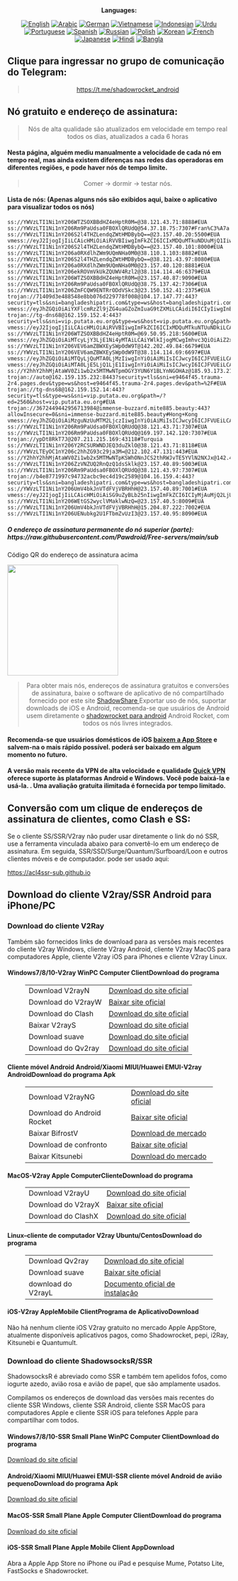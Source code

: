 
<div align="center">

**Languages:**

[![English](https://img.shields.io/badge/Language-English-red?style=for-the-badge)](README-en.md)
[![Arabic](https://img.shields.io/badge/Language-Arabic-red?style=for-the-badge)](README-ar.md)
[![German](https://img.shields.io/badge/Language-German-red?style=for-the-badge)](README-de.md)
[![Vietnamese](https://img.shields.io/badge/Language-Vietnamese-red?style=for-the-badge)](README-vi.md)
[![Indonesian](https://img.shields.io/badge/Language-Indonesian-red?style=for-the-badge)](README-id.md)
[![Urdu](https://img.shields.io/badge/Language-Urdu-red?style=for-the-badge)](README-ur-PK.md)
[![Portuguese](https://img.shields.io/badge/Language-Portuguese-red?style=for-the-badge)](README-pt-BR.md)
[![Spanish](https://img.shields.io/badge/Language-Spanish-red?style=for-the-badge)](README-es.md)
[![Russian](https://img.shields.io/badge/Language-Russian-red?style=for-the-badge)](README-ru.md)
[![Polish](https://img.shields.io/badge/Language-Polish-red?style=for-the-badge)](README-pl.md)
[![Korean](https://img.shields.io/badge/Language-Korean-red?style=for-the-badge)](README-ko-KR.md)
[![French](https://img.shields.io/badge/Language-French-red?style=for-the-badge)](README-fr.md)
[![Japanese](https://img.shields.io/badge/Language-Japanese-red?style=for-the-badge)](README-ja.md)
[![Hindi](https://img.shields.io/badge/Language-Hindi-red?style=for-the-badge)](README-hi.md)
[![Bangla](https://img.shields.io/badge/Language-Bangla-red?style=for-the-badge)](README-bn.md)

</div>
<h2>Clique para ingressar no grupo de comunicação do Telegram:</h2>
 <blockquote>
 <p style="text-align: center;"><a href="https://t.me/shadowrocket_android">https://t.me/shadowrocket_android</a></p>
 </blockquote>
 <h2>Nó gratuito e endereço de assinatura:</h2>
 <blockquote>
 <p style="text-align: center;">Nós de alta qualidade são atualizados em velocidade em tempo real todos os dias, atualizados a cada 6 horas</p>
 </blockquote>
 <h4>Nesta página, alguém mediu manualmente a velocidade de cada nó em tempo real, mas ainda existem diferenças nas redes das operadoras em diferentes regiões, e pode haver nós de tempo limite. </h4>
 <blockquote>
 <p style="text-align: center;">Comer -> dormir -> testar nós. </p>
 </blockquote>
 <h4>Lista de nós: (Apenas alguns nós são exibidos aqui, baixe o aplicativo para visualizar todos os nós)</h4>
    
```
ss://YWVzLTI1Ni1nY206WTZSOXBBdHZ4eHptR0M=@38.121.43.71:8888#EUA
ss://YWVzLTI1Ni1nY206Rm9PaUdsa0FBOXlQRUdQ@54.37.18.75:7307#Fran%C3%A7a
ss://YWVzLTI1Ni1nY206S2l4THZLendqZWtHMDBybQ==@23.157.40.20:5500#EUA
vmess://eyJ2IjogIjIiLCAicHMiOiAiRVVBIiwgImFkZCI6ICIxMDQuMTkuNDUuMjQ1IiwgInBvcnQiOiAiMjA5NSIsICJpZCI6ICI3YTczN2Y0MS1iNzkyLTQyNjAtOTRmZi0zZDg2NGRhNjdiODAiLCAiYWlkIjogIjAiLCAic2N5IjogImF1dG8iLCAibmV0IjogIndzIiwgInR5cGUiOiAibm9uZSIsICJob3N0IjogIm9uZWEuZmxoYS5ydSIsICJwYXRoIjogIi8iLCAidGxzIjogIiIsICJzbmkiOiAiIiwgImFscG4iOiAiIn0=
ss://YWVzLTI1Ni1nY206S2l4THZLendqZWtHMDBybQ==@23.157.40.101:8000#EUA
ss://YWVzLTI1Ni1nY206a0RXdlhZWm9UQmNHa0M0@38.110.1.103:8882#EUA
ss://YWVzLTI1Ni1nY206S2l4THZLendqZWtHMDBybQ==@38.121.43.97:8080#EUA
ss://YWVzLTI1Ni1nY206a0RXdlhZWm9UQmNHa0M0@23.157.40.120:8881#EUA
ss://YWVzLTI1Ni1nY206ekROVmVkUkZQUWV4Rzl2@38.114.114.46:6379#EUA
ss://YWVzLTI1Ni1nY206WTZSOXBBdHZ4eHptR0M=@23.157.40.87:9090#EUA
ss://YWVzLTI1Ni1nY206Rm9PaUdsa0FBOXlQRUdQ@38.75.137.42:7306#EUA
ss://YWVzLTI1Ni1nY206ZmFCQW9ENTRrODdVSkc3@23.150.152.41:2375#EUA
trojan://71409d3e488548e8bb076d229778f008@104.17.147.77:443?security=tls&sni=bangladeshipatri.com&type=ws&host=bangladeshipatri.com&path=6b777a91#EUA
vmess://eyJhZGQiOiAiYXFlcmRzZl9jZG4uaGZoZmIuaG9tZXMiLCAidiI6ICIyIiwgInBzIjogIkVVQSIsICJwb3J0IjogMjA4NiwgImlkIjogIjM0NDlhODZlLWUzMDQtNDViMi1hNTQzLWI2ZDhlZjQyOTAxMiIsICJhaWQiOiAiMCIsICJuZXQiOiAid3MiLCAidHlwZSI6ICIiLCAiaG9zdCI6ICJyYmNkbi5mYXNrNTExLmNmZCIsICJwYXRoIjogIi8/ZWQ9MTAyNCIsICJ0bHMiOiAiIn0=
trojan://tg-dns68@162.159.152.4:443?security=tls&sni=vip.putata.eu.org&type=ws&host=vip.putata.eu.org&path=%2F%3Fed%3D2560&fp=randomized&alpn=h3#EUA
vmess://eyJ2IjogIjIiLCAicHMiOiAiRVVBIiwgImFkZCI6ICIxMDQuMTkuNTUuNDkiLCAicG9ydCI6ICIyMDg2IiwgInR5cGUiOiAibm9uZSIsICJpZCI6ICJlOWUzY2MxMy1kYjQ4LTRjYzEtOGMyNC03NjI2NDM5YTUzMzkiLCAiYWlkIjogIjAiLCAibmV0IjogIndzIiwgInBhdGgiOiAiZ2l0aHViLmNvbS9BbHZpbjk5OTkiLCAiaG9zdCI6ICJpcDIuMTQ1NzIzMC54eXoiLCAidGxzIjogIiJ9
ss://YWVzLTI1Ni1nY206WTZSOXBBdHZ4eHptR0M=@69.50.95.218:5600#EUA
vmess://eyJhZGQiOiAiMTcyLjY3LjE1Ni4yMTAiLCAiYWlkIjogMCwgImhvc3QiOiAiZ2x3ZWlkZi5zYnMiLCAiaWQiOiAiNzYyMjFiZmItZTkyZi00ZTgwLTgxYzUtNmZlNDhmNTBhYzBiIiwgIm5ldCI6ICJ3cyIsICJwYXRoIjogIi9saW5rd3MiLCAicG9ydCI6IDQ0MywgInBzIjogIkVVQSIsICJ0bHMiOiAidGxzIiwgInR5cGUiOiAiYXV0byIsICJzZWN1cml0eSI6ICJhdXRvIiwgInNraXAtY2VydC12ZXJpZnkiOiB0cnVlLCAic25pIjogIiJ9
ss://YWVzLTI1Ni1nY206VEV6amZBWXEySWp0dW9T@142.202.49.84:6679#EUA
ss://YWVzLTI1Ni1nY206VEV6amZBWXEySWp0dW9T@38.114.114.69:6697#EUA
vmess://eyJhZGQiOiAiMTQyLjQuMTA0LjMzIiwgInYiOiAiMiIsICJwcyI6ICJFVUEiLCAicG9ydCI6IDUyMTQzLCAiaWQiOiAiNDE4MDQ4YWYtYTI5My00Yjk5LTliMGMtOThjYTM1ODBkZDI0IiwgImFpZCI6ICI2NCIsICJuZXQiOiAidGNwIiwgInR5cGUiOiAiIiwgImhvc3QiOiAiIiwgInBhdGgiOiAiIiwgInRscyI6ICIifQ==
vmess://eyJhZGQiOiAiMTA0LjE5LjQ1LjE1IiwgInYiOiAiMiIsICJwcyI6ICJFVUEiLCAicG9ydCI6IDIwODYsICJpZCI6ICJlOWUzY2MxMy1kYjQ4LTRjYzEtOGMyNC03NjI2NDM5YTUzMzkiLCAiYWlkIjogIjAiLCAibmV0IjogIndzIiwgInR5cGUiOiAiIiwgImhvc3QiOiAiaXAyLjE0NTcyMzAueHl6IiwgInBhdGgiOiAiZ2l0aHViLmNvbS9BbHZpbjk5OTkiLCAidGxzIjogIiJ9
ss://Y2hhY2hhMjAtaWV0Zi1wb2x5MTMwNTpmOGY3YUN6Y1BLYnNGOHAz@185.93.173.218:990#Bol%C3%ADvia
trojan://auto@162.159.135.232:8443?security=tls&sni=e9464f45.trauma-2r4.pages.dev&type=ws&host=e9464f45.trauma-2r4.pages.dev&path=%2F#EUA
trojan://tg-dns68@162.159.152.14:443?security=tls&type=ws&sni=vip.putata.eu.org&path=/?ed=2560&host=vip.putata.eu.org#EUA
trojan://3672449442956713984@immense-buzzard.mite885.beauty:443?allowInsecure=0&sni=immense-buzzard.mite885.beauty#Hong+Kong
vmess://eyJhZGQiOiAiMzguNzUuMTM2LjczIiwgInYiOiAiMiIsICJwcyI6ICJFVUEiLCAicG9ydCI6IDQ0MywgImlkIjogIjAzZmNjNjE4LWI5M2QtNjc5Ni02YWVkLThhMzhjOTc1ZDU4MSIsICJhaWQiOiAiMCIsICJuZXQiOiAid3MiLCAidHlwZSI6ICIiLCAiaG9zdCI6ICIzOC43NS4xMzYuNzMiLCAicGF0aCI6ICIvbGlua3Z3cyIsICJ0bHMiOiAidGxzIn0=
ss://YWVzLTI1Ni1nY206Rm9PaUdsa0FBOXlQRUdQ@38.121.43.71:7307#EUA
ss://YWVzLTI1Ni1nY206Rm9PaUdsa0FBOXlQRUdQ@169.197.142.120:7307#EUA
trojan://ypDt8RkT7J@207.211.215.169:43118#Turquia
ss://YWVzLTI1Ni1nY206Y2RCSURWNDJEQ3duZklO@38.121.43.71:8118#EUA
ss://YWVzLTEyOC1nY206c2hhZG93c29ja3M=@212.102.47.131:443#EUA
ss://Y2hhY2hhMjAtaWV0Zi1wb2x5MTMwNTpKSWhONnJCS2thRWJvTE5YVlN2NXJx@142.4.216.225:80#Canad%C3%A1
ss://YWVzLTI1Ni1nY206ZzVNZUQ2RnQzQ1dsSklk@23.157.40.89:5003#EUA
ss://YWVzLTI1Ni1nY206Rm9PaUdsa0FBOXlQRUdQ@38.121.43.97:7307#EUA
trojan://b4e8771997c94732acbc9ec4d19c2589@104.16.159.4:443?security=tls&sni=bangladeshipatri.com&type=ws&host=bangladeshipatri.com&path=%2F6b777a91#EUA
ss://YWVzLTI1Ni1nY206UmV4bkJnVTdFVjVBRHhH@23.157.40.89:7001#EUA
vmess://eyJ2IjogIjIiLCAicHMiOiAiSG9uZyBLb25nIiwgImFkZCI6ICIyMjAuMjQ2LjU3LjMyIiwgInBvcnQiOiAiMTYzMDEiLCAiYWlkIjogMCwgInNjeSI6ICJhdXRvIiwgIm5ldCI6ICJ3cyIsICJ0eXBlIjogIm5vbmUiLCAidGxzIjogIiIsICJpZCI6ICI2MDc0YTNiMC1mMmEwLTRiMDUtYjFjOS00MDY2ZThiODc2YzIiLCAic25pIjogIiIsICJob3N0IjogIiIsICJwYXRoIjogIi8ifQ==
ss://YWVzLTI1Ni1nY206WEtGS2wyclVMaklwNzQ=@23.157.40.5:8009#EUA
ss://YWVzLTI1Ni1nY206UmV4bkJnVTdFVjVBRHhH@15.204.87.222:7002#EUA
ss://YWVzLTI1Ni1nY206UENubkg2U1FTbmZvUzI3@23.157.40.95:8090#EUA
```
<h5>O endereço de assinatura permanente do nó superior (parte): https://raw.githubusercontent.com/Pawdroid/Free-servers/main/sub</h5>
 <p>Código QR do endereço de assinatura acima</p>
 <img src='https://raw.githubusercontent.com/Pawdroid/Free-servers/main/sub.png' width=250 height=250>
 <blockquote style='text-align: center;'>Para obter mais nós, endereços de assinatura gratuitos e conversões de assinatura, baixe o software de aplicativo de nó compartilhado fornecido por este site <a href='https://shadowsharing.com'>ShadowShare </a> Exportar uso de nós, suportar downloads de iOS e Android, recomenda-se que usuários de Android usem diretamente o <a href='https://github.com/Pawdroid/shadowrocket_for_android'>shadowrocket para android</a> Android Rocket, com todos os nós livres integrados. </blockquote>
 <h4>Recomenda-se que usuários domésticos de iOS <a href='https://apps.apple.com/cn/app/shadowshare/id1612647259'>baixem a App Store</a> e salvem-na o mais rápido possível. poderá ser baixado em algum momento no futuro.</h4>
 <h4>A versão mais recente da VPN de alta velocidade e qualidade <a href='https://letsgovpn.com'>Quick VPN</a> oferece suporte às plataformas Android e Windows. Você pode baixá-la e usá-la. . Uma avaliação gratuita ilimitada é fornecida por tempo limitado. </h4>
 <div class="nv-content-wrap entry-content">
 <h2>Conversão com um clique de endereços de assinatura de clientes, como Clash e SS:</h2>
 <p>Se o cliente SS/SSR/V2ray não puder usar diretamente o link do nó SSR, use a ferramenta vinculada abaixo para convertê-lo em um endereço de assinatura. Em seguida, SSR/SSD/Surge/Quantum/Surfboard/Loon e outros clientes móveis e de computador. pode ser usado aqui:</p>
 <p><a href="https://acl4ssr-sub.github.io" target="_blank" rel="noreferrer noopener nofollow">https://acl4ssr-sub.github.io</a></p>
 <h2>Download do cliente V2ray/SSR Android para iPhone/PC</h2>
 <h3>Download do cliente V2Ray</h3>
 <p>Também são fornecidos links de download para as versões mais recentes do cliente V2ray Windows, cliente V2ray Android, cliente V2ray MacOS para computadores Apple, cliente V2ray iOS para iPhones e cliente V2ray Linux. </p>
 <h4>Windows7/8/10-<strong>V2ray WinPC Computer Client</strong>Download do programa</h4>
 <figure class="wp-block-table alignwide is-style-stripes"><table><tbody><tr><td>Download V2rayN</td><td><a href="https://github. com/2dust/v2rayN/releases" target="_blank" rel="noreferrer noopener">Download do site oficial</a></td></tr><tr><td>Download do V2rayW</td><td> <a href="https://github.com/Cenmrev/V2RayW/releases" target="_blank" rel="noreferrer noopener">Baixar site oficial</a></td></tr><tr><td> Download do Clash</td><td><a href="https://github.com/Fndroid/clash_for_windows_pkg/releases" target="_blank" rel="noreferrer noopener">Download do site oficial</a></td> </tr><tr><td>Baixar V2rayS</td><td><a href="https://github.com/Shinlor/V2RayS/releases" target="_blank" rel="noreferrer noopener"> Download do site oficial</a></td></tr><tr><td>Download suave</td><td><a href="https://github.com/mellow-io/mellow/releases" target="_blank" rel="noreferrer noopener">Download do site oficial</a></td></tr><tr><td>Download do Qv2ray</td><td><a href= "https://github.com/Qv2ray/Qv2ray" target="_blank" rel="noreferrer noopener">Download do site oficial</a></td></tr></tbody></table></figure>
 <h4><strong>Cliente móvel Android Android/Xiaomi MIUI/Huawei EMUI-V2ray Android</strong>Download do programa Apk</h4>
 <figure class="wp-block-table alignwide is-style-stripes"><table><tbody><tr><td>Download V2rayNG</td><td><a href="https://github. com/2dust/v2rayNG/releases" target="_blank" rel="noreferrer noopener">Download do site oficial</a></td></tr><tr><td>Download do Android Rocket</td><td><a href="https://github.com/Pawdroid/shadowrocket_for_android/releases" target="_blank" rel="noreferrer noopener">Baixar site oficial</a></td></tr><tr> <td>Baixar BifrostV</td><td><a rel="noreferrer noopener" href="https://www.appsapk.com/downloading/latest/com.github.dawndiy.bifrostv-0.6.8.apk " target="_blank">Download de mercado</a></td></tr><tr><td>Download de confronto</td><td><a href="https://github.com/Kr328/ClashForAndroid/releases" target="_blank" rel="noreferrer noopener">Baixar site oficial</a></td></tr><tr><td>Baixar Kitsunebi</td><td><a rel =" noreferrer noopener" href="https://apkpure.com/kitsunebi/fun.kitsunebi.kitsunebi4android" target="_blank">Download do mercado</a></td></tr></tbody></table></figure>
 <h4><strong>MacOS-V2ray <strong>Apple Computer</strong>Cliente</strong>Download do programa</h4>
 <figure class="wp-block-table alignwide is-style-stripes"><table><tbody><tr><td>Download V2rayU</td><td><a href="https://github. com/yanue/V2rayU/releases" target="_blank" rel="noreferrer noopener">Download do site oficial</a></td></tr><tr><td>Download do V2rayX</td><td> <a href="https://github.com/Cenmrev/V2RayX/releases" target="_blank" rel="noreferrer noopener">Baixar site oficial</a></td></tr><tr><td> Download do ClashX</td><td><a href="https://github.com/yichengchen/clashX/releases" target="_blank" rel="noreferrer noopener">Download do site oficial</a></td> </tr></tbody></table></figure>
 <h4><strong>Linux</strong>–<strong>cliente de computador V2ray Ubuntu/Centos</strong>Download do programa</h4>
 <figure class="wp-block-table alignwide is-style-stripes"><table><tbody><tr><td>Download Qv2ray</td><td><a href="https://github. com/Qv2ray/Qv2ray" target="_blank" rel="noreferrer noopener">Download do site oficial</a></td></tr><tr><td>Download suave</td><td><a href ="https://github.com/mellow-io/mellow/releases" target="_blank" rel="noreferrer noopener">Baixar site oficial</a></td></tr><tr><td> download do V2rayL</td><td><a rel="noreferrer noopener" href="https://github.com/jiangxufeng/v2rayL" target="_blank">Documento oficial de instalação</a></td></tr></tbody></table></figure>
 <h4>iOS-<strong>V2ray Apple<strong>Mobile Client</strong>Programa de Aplicativo</strong>Download</h4>
 <p>Não há nenhum cliente iOS V2ray gratuito no mercado Apple AppStore, atualmente disponíveis aplicativos pagos, como Shadowrocket, pepi, i2Ray, Kitsunebi e Quantumult. </p>
 <h3>Download do cliente ShadowsocksR/SSR</h3>
 <p>ShadowsocksR é abreviado como SSR e também tem apelidos fofos, como iogurte azedo, avião rosa e avião de papel, que são amplamente usados. </p>
 <p>Compilamos os endereços de download das versões mais recentes do cliente SSR Windows, cliente SSR Android, cliente SSR MacOS para computadores Apple e cliente SSR iOS para telefones Apple para compartilhar com todos. </p>
 <h4><strong>Windows7/8/10-<strong>SSR Small Plane WinPC Computer Client</strong>Download do programa</strong></h4>
 <p><a rel="noreferrer noopener" href="https://github.com/shadowsocksrr/shadowsocksr-csharp/releases" target="_blank">Download do site oficial</a></p>
 <h4><strong><strong>Android/Xiaomi MIUI/Huawei EMUI-SSR cliente móvel Android de avião pequeno</strong>Download do programa Apk</strong></h4>
 <p><a rel="noreferrer noopener" href="https://github.com/shadowsocksrr/shadowsocksr-android/releases" target="_blank">Download do site oficial</a></p>
 <h4><strong><strong>MacOS-SSR Small Plane Apple Computer Client</strong>Download do programa</strong></h4>
 <p><a href="https://github.com/qinyuhang/ShadowsocksX-NG-R/releases" target="_blank" rel="noreferrer noopener">Download do site oficial</a></p>
 <h4><strong>iOS-<strong>SSR Small Plane Apple Mobile Client App</strong></strong>Download</h4>
 <p>Abra a Apple App Store no iPhone ou iPad e pesquise Mume, Potatso Lite, FastSocks e Shadowrocket. </p></div>
    